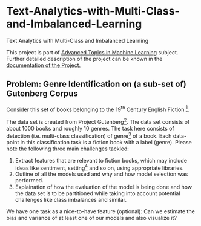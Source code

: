 
# Text-Analytics-with-Multi-Class-and-Imbalanced-Learning
Text Analytics with Multi-Class and Imbalanced Learning

This project is part of [Advanced Topics in Machine Learning](http://www.dke.ovgu.de/findke/en/Studies/Courses/Summer+Term+2020/Advanced+Topics+in+Machine+Learning-p-1228.html) subject. Further detailed description of the project can be known in the [documentation of the Project.](https://github.com/JalajVora/Text-Analytics-with-Multi-Class-and-Imbalanced-Learning/blob/master/docs/ATiML_Project_Paper.pdf)

## Problem: Genre Identification on (a sub-set of) Gutenberg Corpus
Consider this set of books belonging to the 19<sup>th</sup> Century English Fiction [<sup>1</sup>](http://dke.ovgu.de/findke/en/Research/Data+Sets-p-1140.html).

The data set is created from Project Gutenberg[<sup>2</sup>](https://www.gutenberg.org). The data set consists of about 1000 books and roughly 10 genres. The task here consists of detection (i.e. multi-class classification) of genre[<sup>3</sup>](https://en.wikipedia.org/wiki/Genre) of a book. Each data-point in this classification task is a fiction book with a label (genre). Please note the following three main challenges tackled:

1. Extract features that are relevant to fiction books, which may include ideas like sentiment, setting[<sup>4</sup>](https://web.csulb.edu/~yamadaty/EleFic.html) and so on, using appropriate libraries. 
2. Outline of all the models used and why and how model selection was performed.
3. Explaination of how the evaluation of the model is being done and how the data set is to be partitioned while taking into account potential challenges like class imbalances and similar.


We have one task as a nice-to-have feature (optional): Can we estimate the bias and variance of at least one of our models and also visualize it?
